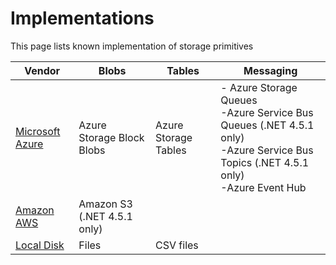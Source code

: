 # Implementations

This page lists known implementation of storage primitives

|  Vendor | Blobs | Tables | Messaging |
|---------|-------|--------|-----------|
|[Microsoft Azure](microsoft-azure.md)|Azure Storage Block Blobs|Azure Storage Tables|- Azure Storage Queues<br>-Azure Service Bus Queues (.NET 4.5.1 only)<br>-Azure Service Bus Topics (.NET 4.5.1 only)<br>-Azure Event Hub|
|[Amazon AWS](amazon-aws.md)|Amazon S3 (.NET 4.5.1 only)|||
|[Local Disk](local-disk.md)|Files|CSV files||